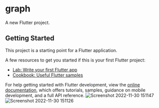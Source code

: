 # graph

A new Flutter project.

## Getting Started

This project is a starting point for a Flutter application.

A few resources to get you started if this is your first Flutter project:

- [Lab: Write your first Flutter app](https://docs.flutter.dev/get-started/codelab)
- [Cookbook: Useful Flutter samples](https://docs.flutter.dev/cookbook)

For help getting started with Flutter development, view the
[online documentation](https://docs.flutter.dev/), which offers tutorials,
samples, guidance on mobile development, and a full API reference.
![Screenshot 2022-11-30 151147](https://user-images.githubusercontent.com/89811009/204805151-b8b85707-cc7f-49b8-aaca-b30e904d9046.png)
![Screenshot 2022-11-30 151126](https://user-images.githubusercontent.com/89811009/204805157-a82a20c2-e720-4403-bd5a-5feba9fd0230.png)
